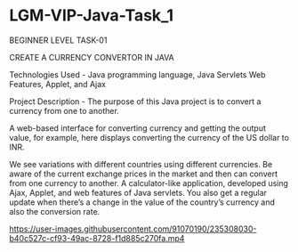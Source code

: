 # LGM-VIP-Java-Task_1

BEGINNER LEVEL TASK-01

CREATE A CURRENCY CONVERTOR IN JAVA

Technologies Used - Java programming language, Java Servlets Web Features, Applet, and Ajax

Project Description - The purpose of this Java project is to convert a currency from one to another.

A web-based interface for converting currency and getting the output value, for example, here displays converting the currency of the US dollar to INR.

We see variations with different countries using different currencies. Be aware of the current exchange prices in the market and then can convert from one currency to another. A calculator-like application, developed using Ajax, Applet, and web features of Java servlets. You also get a regular update when there’s a change in the value of the country’s currency and also the conversion rate.










https://user-images.githubusercontent.com/91070190/235308030-b40c527c-cf93-49ac-8728-f1d885c270fa.mp4

